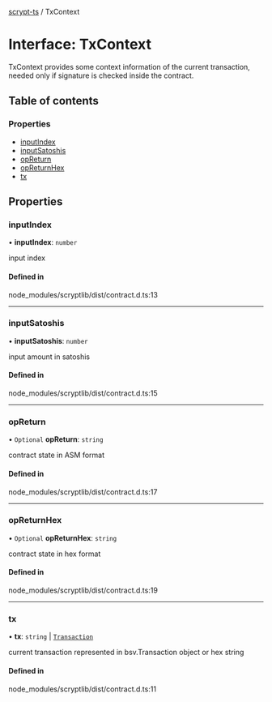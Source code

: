 [scrypt-ts](../README.md) / TxContext

# Interface: TxContext

TxContext provides some context information of the current transaction,
needed only if signature is checked inside the contract.

## Table of contents

### Properties

- [inputIndex](TxContext.md#inputindex)
- [inputSatoshis](TxContext.md#inputsatoshis)
- [opReturn](TxContext.md#opreturn)
- [opReturnHex](TxContext.md#opreturnhex)
- [tx](TxContext.md#tx)

## Properties

### inputIndex

• **inputIndex**: `number`

input index

#### Defined in

node_modules/scryptlib/dist/contract.d.ts:13

___

### inputSatoshis

• **inputSatoshis**: `number`

input amount in satoshis

#### Defined in

node_modules/scryptlib/dist/contract.d.ts:15

___

### opReturn

• `Optional` **opReturn**: `string`

contract state in ASM format

#### Defined in

node_modules/scryptlib/dist/contract.d.ts:17

___

### opReturnHex

• `Optional` **opReturnHex**: `string`

contract state in hex format

#### Defined in

node_modules/scryptlib/dist/contract.d.ts:19

___

### tx

• **tx**: `string` \| [`Transaction`](../classes/bsv.Transaction-1.md)

current transaction represented in bsv.Transaction object or hex string

#### Defined in

node_modules/scryptlib/dist/contract.d.ts:11
